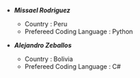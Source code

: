 * ***Missael Rodriguez***
    - Country                       : Peru 
    - Prefereed Coding Language     : Python

* ***Alejandro Zeballos***
    - Country                       : Bolivia 
    - Prefereed Coding Language     : C#
